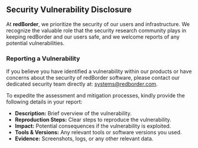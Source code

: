 ## Security Vulnerability Disclosure

At **redBorder**, we prioritize the security of our users and infrastructure. We recognize the valuable role that the security research community plays in keeping redBorder and our users safe, and we welcome reports of any potential vulnerabilities.

### Reporting a Vulnerability

If you believe you have identified a vulnerability within our products or have concerns about the security of redBorder software, please contact our dedicated security team directly at: [systems@redborder.com](mailto:systems@redborder.com).

To expedite the assessment and mitigation processes, kindly provide the following details in your report:

- **Description:** Brief overview of the vulnerability.
- **Reproduction Steps:** Clear steps to reproduce the vulnerability.
- **Impact:** Potential consequences if the vulnerability is exploited.
- **Tools & Versions:** Any relevant tools or software versions you used.
- **Evidence:** Screenshots, logs, or any other relevant data.
